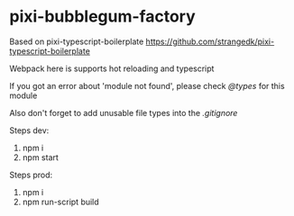 # pixi-bubblegum-factory

Based on pixi-typescript-boilerplate
https://github.com/strangedk/pixi-typescript-boilerplate

Webpack here is supports hot reloading and typescript

If you got an error about 'module not found', please check *@types* for this module

Also don't forget to add unusable file types into the *.gitignore*

Steps dev:
1. npm i
2. npm start

Steps prod:
1. npm i
2. npm run-script build
